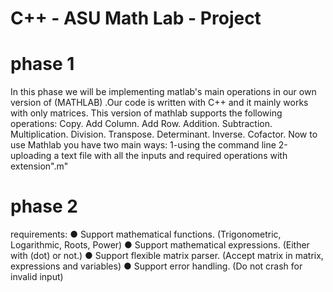 # C++ - ASU Math Lab - Project
# phase 1
In this phase we will be implementing matlab's main operations in our own version of (MATHLAB) .Our code is written with C++ and it mainly works with only matrices.
This version of mathlab supports the following operations:
Copy.
Add Column.
Add Row.
Addition.
Subtraction.
Multiplication.
Division.
Transpose.
Determinant.
Inverse.
Cofactor.
Now to use Mathlab you have two main ways:
1-using the command line
2-uploading a text file with all the inputs and required operations with extension".m"

# phase 2  
requirements:
● Support mathematical functions.
 (Trigonometric, Logarithmic, Roots, Power)
● Support mathematical expressions.
 (Either with (dot) or not.)
● Support flexible matrix parser.
 (Accept matrix in matrix, expressions and variables)
● Support error handling.
 (Do not crash for invalid input)
